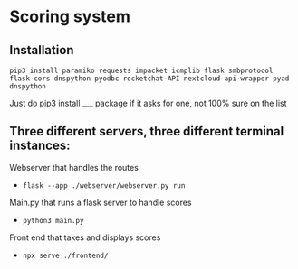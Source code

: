# Scoring system


## Installation
`pip3 install paramiko requests impacket icmplib flask smbprotocol flask-cors dnspython pyodbc rocketchat-API nextcloud-api-wrapper pyad dnspython`

Just do pip3 install ___ package if it asks for one, not 100% sure on the list


## Three different servers, three different terminal instances:
Webserver that handles the routes
- `flask --app ./webserver/webserver.py run`

Main.py that runs a flask server to handle scores
- `python3 main.py`

Front end that takes and displays scores
- `npx serve ./frontend/`
